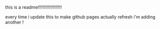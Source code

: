 this is a readme!!!!!!!!!!!!!!!!!!!

every time i update this to make github pages actually refresh i'm adding another !
